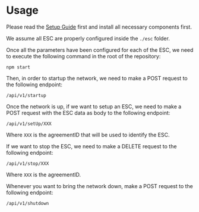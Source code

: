 # Usage

Please read the [Setup Guide](setup.md) first and install all necessary components first.


We assume all ESC are properly configured inside the ```./esc``` folder.

Once all the parameters have been configured for each of the ESC, we need to execute the following command in the root of the repository:
```
npm start
```

Then, in order to startup the network, we need to make a POST request to the following endpoint:
```
/api/v1/startup
```

Once the network is up, if we want to setup an ESC, we need to make a POST request with the ESC data as body to the following endpoint:
```
/api/v1/setUp/XXX
```
Where ```XXX``` is the agreementID that will be used to identify the ESC.

If we want to stop the ESC, we need to make a DELETE request to the following endpoint:
```
/api/v1/stop/XXX
```
Where ```XXX``` is the agreementID.

Whenever you want to bring the network down, make a POST request to the following endpoint:

```
/api/v1/shutdown
```
